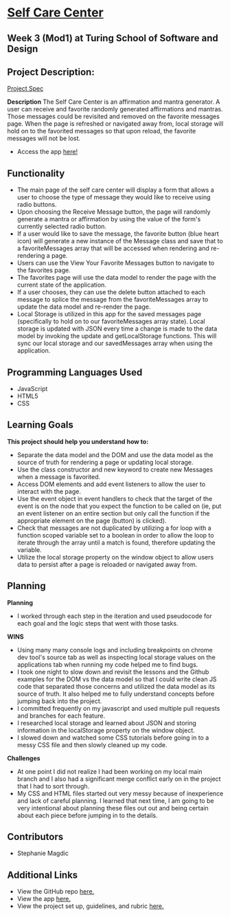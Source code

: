 # [Self Care Center](https://frontend.turing.edu/projects/module-1/self-care-center.html)
## Week 3 (Mod1) at Turing School of Software and Design

## Project Description:
[Project Spec](https://frontend.turing.edu/projects/module-1/self-care-center.html)

  **Description**
  The Self Care Center is an affirmation and mantra generator. A user can receive and favorite randomly generated affirmations and mantras. Those messages could be revisited and removed on the favorite messages page. When the page is refreshed or navigated away from, local storage will hold on to the favorited messages so that upon reload, the favorite messages will not be lost.

  + Access the app [here!](https://stephaniemagdic.github.io/self-care-center/)

## Functionality
  + The main page of the self care center will display a form that allows a user to choose the type of message they would like to receive using radio buttons.
  + Upon choosing the Receive Message button, the page will randomly generate a mantra or affirmation by using the value of the form's currently selected radio button.
  + If a user would like to save the message, the favorite button (blue heart icon) will generate a new instance of the Message class and save that to a favoriteMessages array that will be accessed when rendering and re-rendering a page.
  + Users can use the View Your Favorite Messages button to navigate to the favorites page.
  + The favorites page will use the data model to render the page with the current state of the application.
  + If a user chooses, they can use the delete button attached to each message to splice the message from the favoriteMessages array to update the data model and re-render the page.
  + Local Storage is utilized in this app for the saved messages page (specifically to hold on to our favoriteMessages array state). Local storage is updated with JSON every time a change is made to the data model by invoking the update and getLocalStorage functions. This will sync our local storage and our savedMessages array when using the application.

## Programming Languages Used
  + JavaScript
  + HTML5
  + CSS

## Learning Goals

**This project should help you understand how to:**
+ Separate the data model and the DOM and use the data model as the source of truth for rendering a page or updating local storage.
+ Use the class constructor and new keyword to create new Messages when a message is favorited.
+ Access DOM elements and add event listeners to allow the user to interact with the page.
+ Use the event object in event handlers to check that the target of the event is on the node that you expect the function to be called on (ie, put an event listener on an entire section but only call the function if the appropriate element on the page (button) is clicked).
+ Check that messages are not duplicated by utilizing a for loop with a function scoped variable set to a boolean in order to allow the loop to iterate through the array until a match is found, therefore updating the variable.
+ Utilize the local storage property on the window object to allow users data to persist after a page is reloaded or navigated away from.

## Planning

  **Planning**
  + I worked through each step in the iteration and used pseudocode for each goal and the logic steps that went with those tasks.

  **WINS**
  + Using many many console logs and including breakpoints on chrome dev tool's source tab as well as inspecting local storage values on the applications tab when running my code helped me to find bugs.
  + I took one night to slow down and revisit the lessons and the Github examples for the DOM vs the data model so that I could write clean JS code that separated those concerns and utilized the data model as its source of truth. It also helped me to fully understand concepts before jumping back into the project.
  + I committed frequently on my javascript and used multiple pull requests and branches for each feature.
  + I researched local storage and learned about JSON and storing information in the localStorage property on the window object.
  + I slowed down and watched some CSS tutorials before going in to a messy CSS file and then slowly cleaned up my code.

  **Challenges**
  + At one point I did not realize I had been working on my local main branch and I also had a significant merge conflict early on in the project that I had to sort through.
  + My CSS and HTML files started out very messy because of inexperience and lack of careful planning. I learned that next time, I am going to be very intentional about planning these files out out and being certain about each piece before jumping in to the details.

## Contributors

  + Stephanie Magdic

## Additional Links

  + View the GitHub repo [here.](https://github.com/stephaniemagdic/self-care-center)
  + View the app [here.](https://stephaniemagdic.github.io/self-care-center/)
  + View the project set up, guidelines, and rubric [here.](https://frontend.turing.edu/projects/module-1/self-care-center.html)
